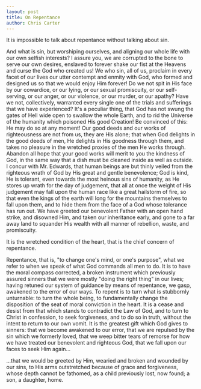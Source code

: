 ```yaml
---
layout: post
title: On Repentance
author: Chris Carter
---
```


It is impossible to talk about repentance without talking about sin.

And what is sin, but worshiping ourselves, and aligning our whole life with our own selfish interests? I assure you, we are corrupted to the bone to serve our own desires, enslaved to forever shake our fist at the Heavens and curse the God who created us! We who sin, all of us, proclaim in every facet of our lives our utter contempt and enmity with God, who formed and designed us so that we would enjoy Him forever! Do we not spit in His face by our cowardice, or our lying, or our sexual promiscuity, or our self-serving, or our anger, or our violence, or our murder, or our apathy? Have we not, collectively, warranted every single one of the trials and sufferings that we have experienced? It's a peculiar thing, that God has not swung the gates of Hell wide open to swallow the whole Earth, and to rid the Universe of the humanity which poisoned His good Creation! Be convinced of this: He may do so at any moment! Our good deeds and our works of righteousness are not from us, they are His alone; that when God delights in the good deeds of men, He delights in His goodness through them, and takes no pleasure in the wretched proxies of the men He works through. Abandon all hope that your good works will merit to you the kindness of God, in the same way that a dish must be cleaned inside as well as outside. I concur with Mr. Edwards, that human beings are but thinly veiled from the righteous wrath of God by His great and gentle benevolence; God is kind, He is tolerant, even towards the most heinous sins of humanity, as He stores up wrath for the day of judgement, that all at once the weight of His judgement may fall upon the human race like a great hailstorm of fire, so that even the kings of the earth will long for the mountains themselves to fall upon them, and to hide them from the face of a God whose tolerance has run out. We have greeted our benevolent Father with an open hand strike, and disowned Him, and taken our inheritance early, and gone to a far away land to squander His wealth with all manner of rebellion, waste, and promiscuity.

It is the wretched condition of the heart, that is the chief concern of repentance.

Repentance, that is, "to change one's mind, or one's purpose", what we refer to when we speak of what God commands all men to do. It is to have the moral compass corrected, a broken instrument which previously assured sinners that we were mostly "doing the right thing" in our lives; having retuned our system of guidance by means of repentance, we gasp, awakened to the error of our ways. To repent is to turn what is stubbornly unturnable: to turn the whole being, to fundamentally change the disposition of the seat of moral conviction in the heart. It is a cease and desist from that which stands to contradict the Law of God, and to turn to Christ in confession, to seek forgiveness, and to do so in truth, without the intent to return to our own vomit. It is the greatest gift which God gives to sinners: that we become awakened to our error, that we are repulsed by the sin which we formerly loved, that we weep bitter tears of remorse for how we have treated our benevolent and righteous God, that we fall upon our faces to seek Him again...

...that we would be greeted by Him, wearied and broken and wounded by our sins, to His arms outstretched because of grace and forgiveness, whose depth cannot be fathomed, as a child previously lost, now found; a son, a daughter, home.
